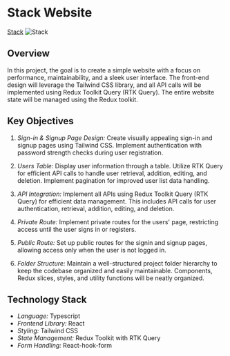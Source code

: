 # Stack Website

[Stack](https://stack-block.netlify.app/)
![Stack](https://i.ibb.co/G0nMFWh/Stack.png)

## Overview

In this project, the goal is to create a simple website with a focus on performance, maintainability, and a sleek user interface. The front-end design will leverage the Tailwind CSS library, and all API calls will be implemented using Redux Toolkit Query (RTK Query). The entire website state will be managed using the Redux toolkit.

## Key Objectives

1. _Sign-in & Signup Page Design:_
   Create visually appealing sign-in and signup pages using Tailwind CSS. Implement authentication with password strength checks during user registration.

2. _Users Table:_
   Display user information through a table. Utilize RTK Query for efficient API calls to handle user retrieval, addition, editing, and deletion. Implement pagination for improved user list data handling.

3. _API Integration:_
   Implement all APIs using Redux Toolkit Query (RTK Query) for efficient data management. This includes API calls for user authentication, retrieval, addition, editing, and deletion.

4. _Private Route:_
   Implement private routes for the users' page, restricting access until the user signs in or registers.

5. _Public Route:_
   Set up public routes for the signin and signup pages, allowing access only when the user is not logged in.

6. _Folder Structure:_
   Maintain a well-structured project folder hierarchy to keep the codebase organized and easily maintainable. Components, Redux slices, styles, and utility functions will be neatly organized.

## Technology Stack

- _Language:_ Typescript
- _Frontend Library:_ React
- _Styling:_ Tailwind CSS
- _State Management:_ Redux Toolkit with RTK Query
- _Form Handling:_ React-hook-form
